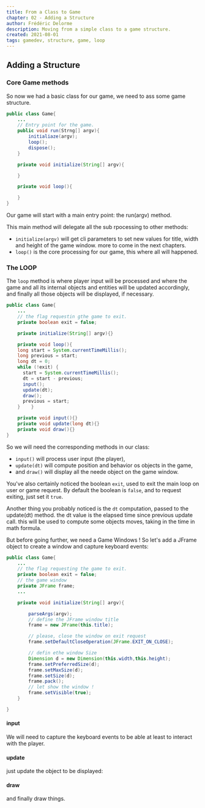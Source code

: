 ```yaml
---
title: From a Class to Game
chapter: 02 - Adding a Structure
author: Frédéric Delorme
description: Moving from a simple class to a game structure.
created: 2021-08-01
tags: gamedev, structure, game, loop
---
```


## Adding a Structure

### Core Game methods

So now we had a basic class for our game, we need to ass some game structure.

```java
public class Game{
    ...
    // Entry point for the game.
    public void run(Strng[] argv){
        initialiaze(argv);
        loop();
        dispose();
    }

    private void initialize(String[] argv){

    }

    private void loop(){

    }
}
```

Our game will start with a main entry point: the run(argv) method.

This main method will delegate all the sub rpocessing to other methods:

- `initialize(argv)` will get cli parameters to set new values for title, width and height of the game window. more to come in the next chapters.
- `loop()` is the core processing for our game, this where all will happened.

### The LOOP

The `loop` method is where player input will be processed and where the game and all its internal objects and entities will be updated accordingly, and finally all those objects will be displayed, if necessary.

```java
public class Game{
    ...
    // the flag requestin gthe game to exit.
    private boolean exit = false;

    private initialize(String[] argv){}

    private void loop(){
    long start = System.currentTimeMillis();
    long previous = start;
    long dt = 0;
    while (!exit) {
      start = System.currentTimeMillis();
      dt = start - previous;
      input();
      update(dt);
      draw();
      previous = start;
    }    }

    private void input(){}
    private void update(long dt){}
    private void draw(){}
}
```

So we will need the corresponding methods in our class:

- `input()` will process user input (the player),
- `update(dt)` will compute position and behavior os objects in the game,
- and `draw()` will display all the neede object on the game window.

You've also certainly noticed the boolean `exit`, used to exit the main loop on user or game request. By default the boolean is `false`, and to request exiting, just set it `true`.

Another thing you probably noticed is the `dt` computation, passed to the update(dt) method. the dt value is the elapsed time since previous update call. this will be used to compute some objects moves, taking in the time in math formula.

But before going further, we need a Game Windows !
So let's add a JFrame object to create a window and capture keyboard events:

```java
public class Game{
    ...
    // the flag requesting the game to exit.
    private boolean exit = false;
    // the game window
    private JFrame frame;
    ...

    private void initialize(String[] argv){

        parseArgs(argv);
        // define the JFrame window title
        frame = new JFrame(this.title);

        // please, close the window on exit request
        frame.setDefaultCloseOperation(JFrame.EXIT_ON_CLOSE);

        // defin ethe window Size
        Dimension d = new Dimension(this.width,this.height);
        frame.setPreferredSize(d);
        frame.setMaxSize(d);
        frame.setSize(d);
        frame.pack();
        // let show the window !
        frame.setVisible(true);
    }

}
```

#### input

We will need to capture the keyboard events to be able at least to interact with the player.

#### update

just update the object to be displayed:

#### draw

and finally draw things.
